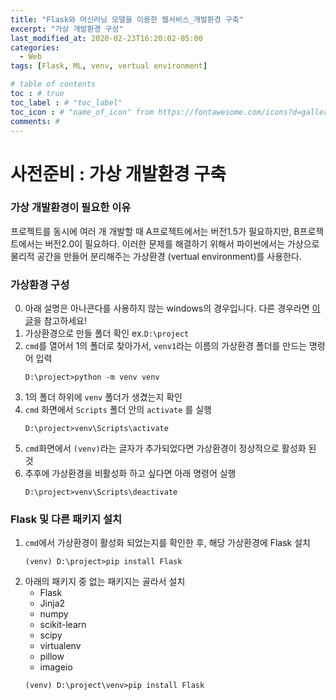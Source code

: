 ```yaml
---
title: "Flask와 머신러닝 모델을 이용한 웹서비스_개발환경 구축"
excerpt: "가상 개발환경 구성"
last_modified_at: 2020-02-23T16:20:02-05:00
categories:
  - Web
tags: [Flask, ML, venv, vertual environment]

# table of contents
toc : # true
toc_label : # "toc_label"
toc_icon : # "name_of_icon" from https://fontawesome.com/icons?d=gallery&s=solid&m=free
comments: # 
---
```


# 사전준비 : 가상 개발환경 구축
### 가상 개발환경이 필요한 이유
프로젝트를 동시에 여러 개 개발할 때 A프로젝트에서는 버전1.5가 필요하지만, B프로젝트에서는 버전2.0이 필요하다. 이러한 문제를 해결하기 위해서 파이썬에서는 가상으로 물리적 공간을 만들어 분리해주는 가상환경 (vertual environment)를 사용한다.



### 가상환경 구성 
0. 아래 설명은 아나콘다를 사용하지 않는 windows의 경우입니다. 다른 경우라면 [이 글](https://dojang.io/mod/page/view.php?id=2470)을 참고하세요!
1. 가상환경으로 만들 폴더 확인 ex.`D:\project`
2. `cmd`를 열어서 1의 폴더로 찾아가서, `venv1`라는 이름의 가상환경 폴더를 만드는 명령어 입력
   ````
   D:\project>python -m venv venv
   ````
3. 1의 폴더 하위에 `venv` 폴더가 생겼는지 확인
4. `cmd` 화면에서 `Scripts` 폴더 안의 `activate` 를 실행
   ````
   D:\project>venv\Scripts\activate
   ````
5. `cmd`화면에서 `(venv)`라는 글자가 추가되었다면 가상환경이 정상적으로 활성화 된 것
6. 추후에 가상환경을 비활성화 하고 싶다면 아래 명령어 실행
   ````
   D:\project>venv\Scripts\deactivate
   ````



### Flask 및 다른 패키지 설치 
1. `cmd`에서 가상환경이 활성화 되었는지를 확인한 후, 해당 가상환경에 Flask 설치
   ```
   (venv) D:\project>pip install Flask
   ```
2. 아래의 패키지 중 없는 패키지는 골라서 설치
   - Flask
   - Jinja2
   - numpy
   - scikit-learn
   - scipy
   - virtualenv
   - pillow
   - imageio
   ````
   (venv) D:\project\venv>pip install Flask
   ````
  
